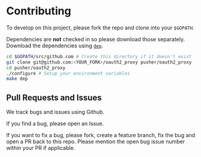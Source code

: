 # Contributing

To develop on this project, please fork the repo and clone into your `$GOPATH`.

Dependencies are **not** checked in so please download those separately.
Download the dependencies using [`dep`](https://github.com/golang/dep).


```bash
cd $GOPATH/src/github.com # Create this directory if it doesn't exist
git clone git@github.com:<YOUR_FORK>/oauth2_proxy pusher/oauth2_proxy
cd pusher/oauth2_proxy
./configure # Setup your environment variables
make dep
```

## Pull Requests and Issues

We track bugs and issues using Github.

If you find a bug, please open an Issue.

If you want to fix a bug, please fork, create a feature branch, fix the bug and
open a PR back to this repo.
Please mention the open bug issue number within your PR if applicable.

